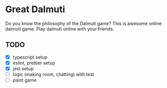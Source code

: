 # Great Dalmuti

Do you know the philosophy of the Dalmuti game?
This is awesome online dalmuti game. Play dalmuti online with your friends.

## TODO

- [x] typescript setup
- [x] eslint, prettier setup
- [x] jest setup
- [ ] logic (making room, chatting) with test
- [ ] paint game
